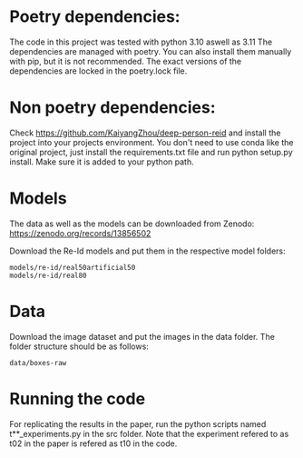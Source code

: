 # Poetry dependencies:

The code in this project was tested with python 3.10 aswell as 3.11
The dependencies are managed with poetry. You can also install them manually with pip, but it is not recommended.
The exact versions of the dependencies are locked in the poetry.lock file.



# Non poetry dependencies:

Check https://github.com/KaiyangZhou/deep-person-reid and install the project into your projects environment.
You don't need to use conda like the original project, just install the requirements.txt file and run python setup.py install. 
Make sure it is added to your python path. 

# Models
The data as well as the models can be downloaded from Zenodo: https://zenodo.org/records/13856502 

Download the Re-Id models and put them in the respective model folders:
```
models/re-id/real50artificial50
models/re-id/real80
```


# Data

Download the image dataset and put the images in the data folder. The folder structure should be as follows:
```
data/boxes-raw
```


# Running the code

For replicating the results in the paper, run the python scripts named t**_experiments.py in the src folder.
Note that the experiment refered to as t02 in the paper is refered as t10 in the code.
